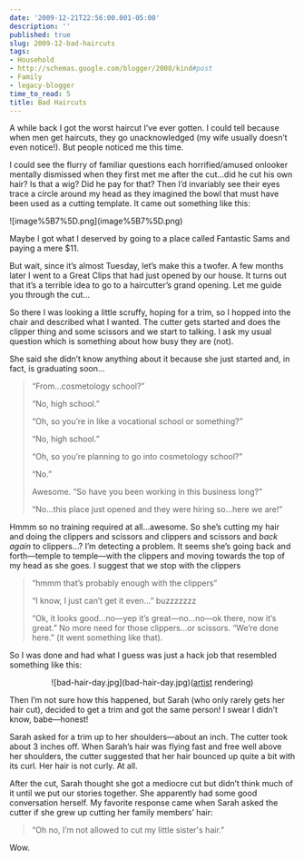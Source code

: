 ```yaml
---
date: '2009-12-21T22:56:00.001-05:00'
description: ''
published: true
slug: 2009-12-bad-haircuts
tags:
- Household
- http://schemas.google.com/blogger/2008/kind#post
- Family
- legacy-blogger
time_to_read: 5
title: Bad Haircuts
---
```


<p>A while back I got the worst haircut I’ve ever gotten. I could tell because when men get haircuts, they go unacknowledged (my wife usually doesn’t even notice!). But people noticed me this time.</p>
<p>I could see the flurry of familiar questions each horrified/amused onlooker mentally dismissed when they first met me after the cut…did he cut his own hair? Is that a wig? Did he pay for that? Then I’d invariably see their eyes trace a circle around my head as they imagined the bowl that must have been used as a cutting template. It came out something like this:</p>
<p>![image%5B7%5D.png](image%5B7%5D.png)</p>
<p>Maybe I got what I deserved by going to a place called Fantastic Sams and paying a mere $11.</p>
<p>But wait, since it’s almost Tuesday, let’s make this a twofer. A few months later I went to a Great Clips that had just opened by our house. It turns out that it’s a terrible idea to go to a haircutter’s grand opening. Let me guide you through the cut…</p>
<p>So there I was looking a little scruffy, hoping for a trim, so I hopped into the chair and described what I wanted. The cutter gets started and does the clipper thing and some scissors and we start to talking. I ask my usual question which is something about how busy they are (not). </p>
<p>She said she didn’t know anything about it because she just started and, in fact, is graduating soon…</p>
<blockquote> 
<p>“From…cosmetology school?”</p>  
<p>“No, high school.”</p>  
<p>“Oh, so you’re in like a vocational school or something?”</p>  
<p>“No, high school.”</p>  
<p>“Oh, so you’re planning to go into cosmetology school?”</p>  
<p>“No.”</p>  
<p>Awesome. “So have you been working in this business long?”</p>  
<p>“No…this place just opened and they were hiring so…here we are!”</p>
</blockquote>
<p>Hmmm so no training required at all…awesome. So she’s cutting my hair and doing the clippers and scissors and clippers and scissors and <em>back again </em>to clippers…? I’m detecting a problem. It seems she’s going back and forth—temple to temple—with the clippers and moving towards the top of my head as she goes. I suggest that we stop with the clippers</p>
<blockquote> 
<p>“hmmm that’s probably enough with the clippers” </p>  
<p>“I know, I just can’t get it even…” buzzzzzzz</p>  
<p>“Ok, it looks good…no—yep it’s great—no…no—ok there, now it’s great.” No more need for those clippers…or scissors. “We’re done here.” (it went something like that).</p>
</blockquote>
<p>So I was done and had what I guess was just a hack job that resembled something like this:</p>  <p align="center">![bad-hair-day.jpg](bad-hair-day.jpg)(<a href="http://www.flickr.com/photos/fordbuchanan/3263291855/">artist</a> rendering)</p>
<p>Then I’m not sure how this happened, but Sarah (who only rarely gets her hair cut), decided to get a trim and got the same person! I swear I didn’t know, babe—honest!</p>
<p>Sarah asked for a trim up to her shoulders—about an inch. The cutter took about 3 inches off. When Sarah’s hair was flying fast and free well above her shoulders, the cutter suggested that her hair bounced up quite a bit with its curl. Her hair is not curly. At all.</p>
<p>After the cut, Sarah thought she got a mediocre cut but didn’t think much of it until we put our stories together. She apparently had some good conversation herself. My favorite response came when Sarah asked the cutter if she grew up cutting her family members’ hair:</p>
<blockquote> 
<p>“Oh no, I’m not allowed to cut my little sister's hair.”</p>
</blockquote>
<p>Wow. </p>